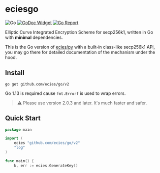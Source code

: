 
# eciesgo

![Go](https://github.com/ecies/go/actions/workflows/go.yml/badge.svg)
[![GoDoc Widget](https://godoc.org/github.com/ecies/go?status.svg)](https://godoc.org/github.com/ecies/go)
[![Go Report](https://goreportcard.com/badge/github.com/ecies/go)](https://goreportcard.com/report/github.com/ecies/go)

Elliptic Curve Integrated Encryption Scheme for secp256k1, written in Go with **minimal** dependencies.

This is the Go version of [ecies/py](https://github.com/ecies/py) with a built-in class-like secp256k1 API, you may go there for detailed documentation of the mechanism under the hood.

## Install
`go get github.com/ecies/go/v2`

Go 1.13 is required cause `fmt.Errorf` is used to wrap errors.

> ⚠️ Please use version 2.0.3 and later. It's much faster and safer.

## Quick Start
```go
package main

import (
	ecies "github.com/ecies/go/v2"
	"log"
)

func main() {
	k, err := ecies.GenerateKey()